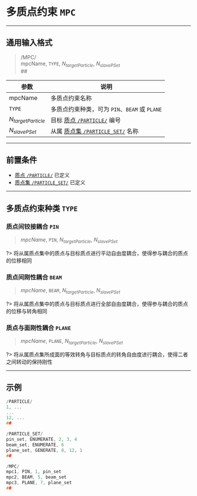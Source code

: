# 多质点约束 `MPC`

---

## 通用输入格式

> /MPC/<br>
mpcName, `TYPE`, $N_{targetParticle}$, $N_{slavePSet}$<br>
\#\#<br>

| 参数                 | 说明                                                 |
| -------------------- | ---------------------------------------------------- |
| mpcName              | 多质点约束名称                                       |
| `TYPE`               | 多质点约束种类，可为 `PIN`、`BEAM` 或 `PLANE`        |
| $N_{targetParticle}$ | 目标 [质点 `/PARTICLE/`](/PARTICLE/PARTICLE.md) 编号 |
| $N_{slavePSet}$      | 从属 [质点集 `/PARTICLE_SET/`]() 名称                |

---

## 前置条件

- [质点 `/PARTICLE/`](/PARTICLE/PARTICLE.md) 已定义
- [质点集 `/PARTICLE_SET/`]() 已定义

---

## 多质点约束种类 `TYPE` 

### 质点间铰接耦合 `PIN`

> $mpcName$, `PIN`, $N_{targetParticle}$, $N_{slavePSet}$

?> 将从属质点集中的质点与目标质点进行平动自由度耦合，使得参与耦合的质点的位移相同

### 质点间刚性耦合 `BEAM`

> $mpcName$, `BEAM`, $N_{targetParticle}$, $N_{slavePSet}$

?> 将从属质点集中的质点与目标质点进行全部自由度耦合，使得参与耦合的质点的位移与转角相同

### 质点与面刚性耦合 `PLANE`

> $mpcName$, `PLANE`, $N_{targetParticle}$, $N_{slavePSet}$

?> 将从属质点集所成面的等效转角与目标质点的转角自由度进行耦合，使得二者之间转动的保持刚性

---

## 示例

```c
/PARTICLE/
1, ...
...
12, ...
##

/PARTICLE_SET/
pin_set, ENUMERATE, 2, 3, 4
beam_set, ENUMERATE, 6
plane_set, GENERATE, 8, 12, 1
##

/MPC/
mpc1, PIN, 1, pin_set
mpc2, BEAM, 5, beam_set
mpc3, PLANE, 7, plane_set
##
```